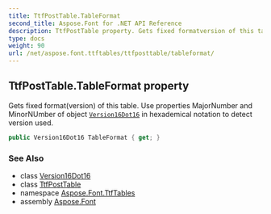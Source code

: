 ```yaml
---
title: TtfPostTable.TableFormat
second_title: Aspose.Font for .NET API Reference
description: TtfPostTable property. Gets fixed formatversion of this table. Use properties MajorNumber and MinorNUmber of object Version16Dot16 in hexademical notation to detect version used
type: docs
weight: 90
url: /net/aspose.font.ttftables/ttfposttable/tableformat/
---
```

## TtfPostTable.TableFormat property

Gets fixed format(version) of this table. Use properties MajorNumber and MinorNUmber of object [`Version16Dot16`](../../../aspose.font.ttfcommon/version16dot16/) in hexademical notation to detect version used.

```csharp
public Version16Dot16 TableFormat { get; }
```

### See Also

* class [Version16Dot16](../../../aspose.font.ttfcommon/version16dot16/)
* class [TtfPostTable](../)
* namespace [Aspose.Font.TtfTables](../../ttfposttable/)
* assembly [Aspose.Font](../../../)


